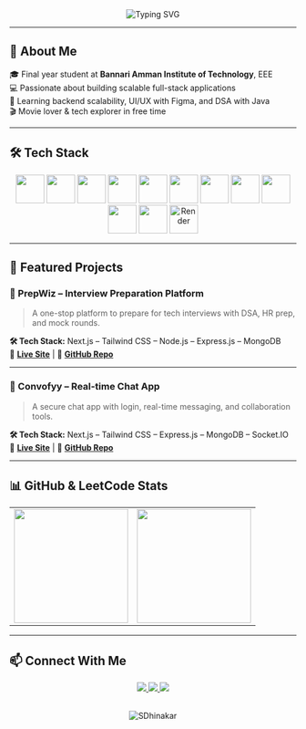 <div align="center">

<img src="https://readme-typing-svg.demolab.com?font=Fira+Code&duration=2000&pause=9999999&color=00F7FF&center=true&vCenter=true&width=1000&height=50&lines=%F0%9F%91%8B+Hi%2C+I'm+S.+Dhinakar+-+Full-stack+Developer+%7C+Java+%E2%80%A2+MERN" alt="Typing SVG" />

</div>


---

## 🚀 About Me

🎓 Final year student at **Bannari Amman Institute of Technology**, EEE  
💻 Passionate about building scalable full-stack applications  
🎯 Learning backend scalability, UI/UX with Figma, and DSA with Java  
🎬 Movie lover & tech explorer in free time

---

## 🛠️ Tech Stack

<div align="center">
  <img src="https://cdn.jsdelivr.net/gh/devicons/devicon/icons/java/java-original.svg" width="50" />
  <img src="https://cdn.jsdelivr.net/gh/devicons/devicon/icons/javascript/javascript-original.svg" width="50" />
  <img src="https://cdn.jsdelivr.net/gh/devicons/devicon/icons/react/react-original.svg" width="50" />
  <img src="https://cdn.jsdelivr.net/gh/devicons/devicon/icons/nextjs/nextjs-original.svg" width="50" />
  <img src="https://cdn.jsdelivr.net/gh/devicons/devicon/icons/nodejs/nodejs-original.svg" width="50" />
  <img src="https://cdn.jsdelivr.net/gh/devicons/devicon/icons/express/express-original.svg" width="50" />
  <img src="https://cdn.jsdelivr.net/gh/devicons/devicon/icons/mongodb/mongodb-original.svg" width="50" />
  <img src="https://cdn.jsdelivr.net/gh/devicons/devicon/icons/mysql/mysql-original.svg" width="50" />
  <img src="https://cdn.jsdelivr.net/gh/devicons/devicon/icons/docker/docker-original.svg" width="50" />
  <img src="https://cdn.jsdelivr.net/gh/devicons/devicon/icons/figma/figma-original.svg" width="50" />
  <img src="https://www.svgrepo.com/show/327408/logo-vercel.svg" width="50" />
  <img src="https://avatars.githubusercontent.com/u/6154722?s=200&v=4" width="50" title="Render" />
</div>

---

## 🌟 Featured Projects

### 🧠 PrepWiz – Interview Preparation Platform  
> A one-stop platform to prepare for tech interviews with DSA, HR prep, and mock rounds.

**🛠️ Tech Stack:**  Next.js – Tailwind CSS – Node.js – Express.js – MongoDB  
🔗 [**Live Site**](https://prepwiz.vercel.app) | 🔧 [**GitHub Repo**](https://github.com/SDhinakar/Interview_Prep_Frontend)

---

### 💬 Convofyy – Real-time Chat App  
> A secure chat app with login, real-time messaging, and collaboration tools.

**🛠️ Tech Stack:**  Next.js – Tailwind CSS – Express.js – MongoDB – Socket.IO  
🔗 [**Live Site**](https://convofyy.vercel.app) | 🔧 [**GitHub Repo**](https://github.com/SDhinakar/Convofy_Frontend)

---

## 📊 GitHub & LeetCode Stats

<table align="center" width="100%">
<tr>
<td align="center" width="50%">
<img src="https://github-readme-stats.vercel.app/api?username=SDhinakar&show_icons=true&theme=radical&hide_border=false" height="200" />
</td>
<td align="center" width="50%">
<img src="https://leetcard.jacoblin.cool/Dhinakar_S6?theme=dark&font=Fira+Code" height="200" />
</td>
</tr>
</table>

---

## 📫 Connect With Me

<div align="center">
  <a href="https://www.linkedin.com/in/dhinakar-shanmugam">
    <img src="https://img.shields.io/badge/LinkedIn-%230077B5.svg?style=for-the-badge&logo=linkedin" />
  </a>
  <a href="https://leetcode.com/Dhinakar_S6/">
    <img src="https://img.shields.io/badge/LeetCode-%23FFA116.svg?style=for-the-badge&logo=leetcode&logoColor=black" />
  </a>
  <a href="https://www.geeksforgeeks.org/user/dhinakar06/">
    <img src="https://img.shields.io/badge/GeeksforGeeks-%2300FF00.svg?style=for-the-badge&logo=geeksforgeeks&logoColor=white" />
  </a>
</div>

<br />

<p align="center">
  <img src="https://komarev.com/ghpvc/?username=SDhinakar&label=Profile+Views&color=brightgreen&style=flat" alt="SDhinakar" />
</p>
